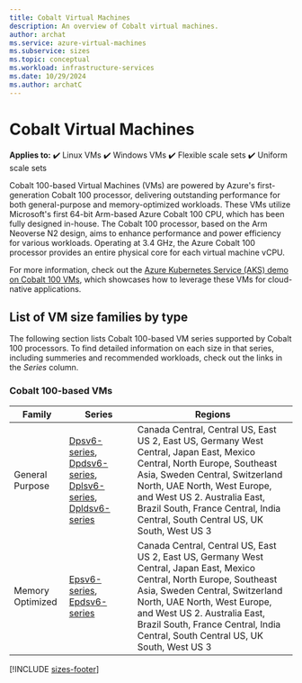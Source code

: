 ```yaml
---
title: Cobalt Virtual Machines
description: An overview of Cobalt virtual machines. 
author: archat
ms.service: azure-virtual-machines
ms.subservice: sizes
ms.topic: conceptual
ms.workload: infrastructure-services
ms.date: 10/29/2024
ms.author: archatC
---
```


# Cobalt Virtual Machines

**Applies to:** :heavy_check_mark: Linux VMs :heavy_check_mark: Windows VMs :heavy_check_mark: Flexible scale sets :heavy_check_mark: Uniform scale sets

Cobalt 100-based Virtual Machines (VMs) are powered by Azure's first-generation Cobalt 100 processor, delivering outstanding performance for both general-purpose and memory-optimized workloads. These VMs utilize Microsoft's first 64-bit Arm-based Azure Cobalt 100 CPU, which has been fully designed in-house. The Cobalt 100 processor, based on the Arm Neoverse N2 design, aims to enhance performance and power efficiency for various workloads. Operating at 3.4 GHz, the Azure Cobalt 100 processor provides an entire physical core for each virtual machine vCPU. 

For more information, check out the [Azure Kubernetes Service (AKS) demo on Cobalt 100 VMs](https://aka.ms/C100-VM-deploy-demo), which showcases how to leverage these VMs for cloud-native applications. 

## List of VM size families by type
The following section lists Cobalt 100-based VM series supported by Cobalt 100 processors. To find detailed information on each size in that series, including summeries and recommended workloads, check out the links in the *Series* column. 

### Cobalt 100-based VMs
| Family | Series | Regions |
|----|---|---|
| General Purpose  | [Dpsv6-series](./general-purpose/dpsv6-series.md), [Dpdsv6-series](./general-purpose/dpdsv6-series.md), [Dplsv6-series](./general-purpose/dplsv6-series.md), [Dpldsv6-series](./general-purpose/dpldsv6-series.md) | Canada Central, Central US, East US 2, East US, Germany West Central, Japan East, Mexico Central, North Europe, Southeast Asia, Sweden Central, Switzerland North, UAE North, West Europe, and West US 2. Australia East, Brazil South, France Central, India Central, South Central US, UK South, West US 3 |
| Memory Optimized | [Epsv6-series](./memory-optimized/epsv6-series.md), [Epdsv6-series](./memory-optimized/epdsv6-series.md) | Canada Central, Central US, East US 2, East US, Germany West Central, Japan East, Mexico Central, North Europe, Southeast Asia, Sweden Central, Switzerland North, UAE North, West Europe, and West US 2. Australia East, Brazil South, France Central, India Central, South Central US, UK South, West US 3 |


[!INCLUDE [sizes-footer](./includes/sizes-footer.md)]

